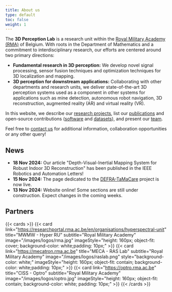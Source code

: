 ```yaml
---
title: About us
type: default
toc: false
weight: 1
---
```


<p></p>

The **3D Perception Lab** is a research unit within the [Royal Military Academy (RMA)](https://rma.ac.be/) of Belgium. With roots in the Department of Mathematics and a commitment to interdisciplinary research, our efforts are centered around two primary directions:
- **Fundamental research in 3D perception:** We develop novel signal processing, sensor fusion techniques and optimization techniques for 3D localization and mapping. 
- **3D perception for downstream applications:** Collaborating with other departments and research units, we deliver state-of-the-art 3D perception systems used as a component in other systems for applications such as mine detection, autonomous robot navigation, 3D reconstruction, augmented reality (AR) and virtual reality (VR). 

In this website, we describe our [research projects](/research/overview), list our [publications](/publications/articles) and open-source contributions ([software](/publications/code) and [datasets](/publications/datasets)), and present our [team](/people). 

Feel free to [contact us](/contact) for additional information, collaboration opportunities or any other query!

## News
- **18 Nov 2024:** Our article "Depth-Visual-Inertial Mapping System for Robust Indoor 3D Reconstruction" has been published in the IEEE Robotics and Automation Letters! 
- **15 Nov 2024:** The page dedicated to the [DEFRA-TaMaCare](/research/projects/tamacare/) project is now live. 
- **13 Nov 2024:** Website online! Some sections are still under construction. Expect changes in the coming weeks.



## Partners




{{< cards >}}
  {{< card 
        link="https://researchportal.rma.ac.be/en/organisations/hyperspectral-unit" title="MWMW - Hyper RU"  subtitle="Royal Military Academy"
        image="/images/logos/rma.jpg" 
        imageStyle="height: 160px; object-fit: cover; background-color: white;padding: 10px;"  >}}
  {{< card 
        link="https://mecatron.rma.ac.be" title="MECA - RAS Lab"  subtitle="Royal Military Academy"
        image="/images/logos/raslab.png" 
        style="background-color: white;"
        imageStyle="height: 160px; object-fit: contain; background-color: white;padding: 10px;"  >}}
  {{< card 
        link="https://optro.rma.ac.be" title="CISS - Optro"  subtitle="Royal Military Academy"
        image="/images/logos/optro.jpg" 
        imageStyle="height: 160px; object-fit: contain;  background-color: white; padding: 10px;"  >}}
{{< /cards >}}
